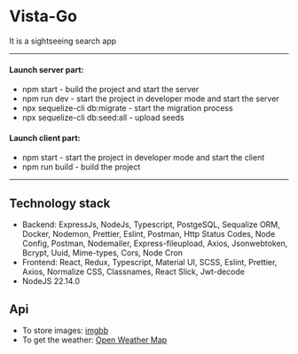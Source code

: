 # Vista-Go
It is a sightseeing search app
***
#### Launch server part:
- npm start - build the project and start the server
- npm run dev - start the project in developer mode and start the server
- npx sequelize-cli db:migrate - start the migration process
- npx sequelize-cli db:seed:all - upload seeds
#### Launch client part:
- npm start - start the project in developer mode and start the client
- npm run build - build the project
***
## Technology stack
- Backend: ExpressJs, NodeJs, Typescript, PostgeSQL, Sequalize ORM, Docker, Nodemon, Prettier, Eslint, Postman, Http Status Codes, Node Config, Postman, Nodemailer, Express-fileupload, Axios, Jsonwebtoken, Bcrypt, Uuid, Mime-types, Cors, Node Cron
- Frontend: React, Redux, Typescript, Material UI, SCSS, Eslint, Prettier, Axios, Normalize CSS, Classnames, React Slick, Jwt-decode
- NodeJS 22.14.0

## Api
- To store images: [imgbb](https://imgbb.com)
- To get the weather: [Open Weather Map](https://openweathermap.org)